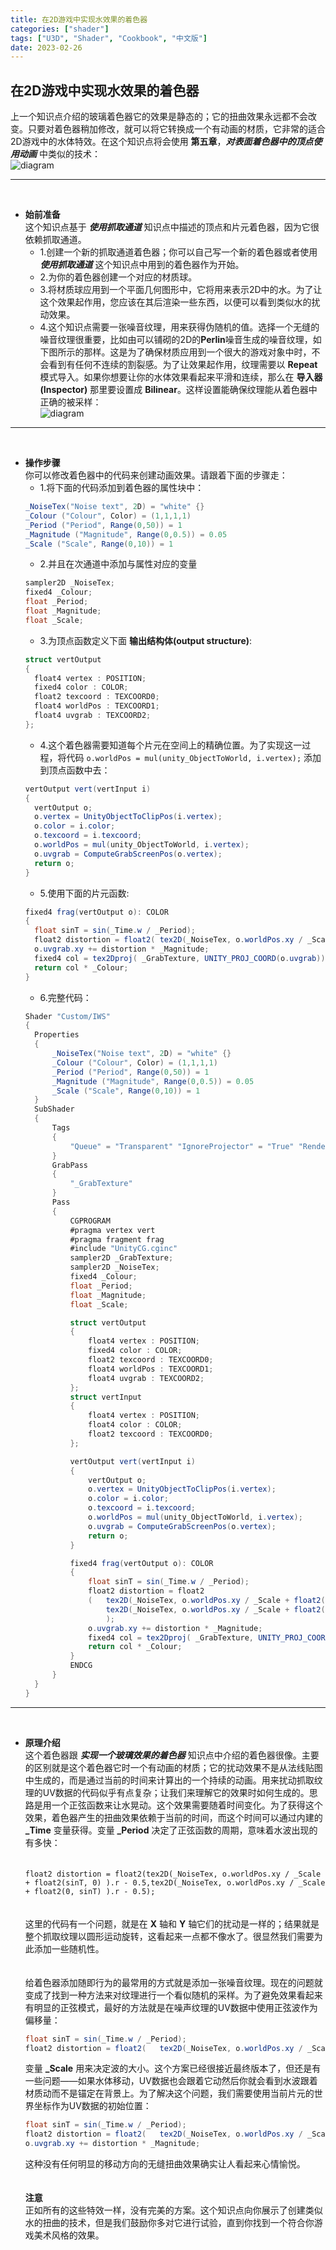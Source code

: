 ```yaml
---
title: 在2D游戏中实现水效果的着色器
categories: ["shader"]
tags: ["U3D", "Shader", "Cookbook", "中文版"]
date: 2023-02-26
---
```

## 在2D游戏中实现水效果的着色器   
上一个知识点介绍的玻璃着色器它的效果是静态的；它的扭曲效果永远都不会改变。只要对着色器稍加修改，就可以将它转换成一个有动画的材质，它非常的适合2D游戏中的水体特效。在这个知识点将会使用 **第五章**，***对表面着色器中的顶点使用动画*** 中类似的技术：   
![diagram](/game-tech-post/img/shader_book/diagram71.png)   


***
<br>    

- **始前准备**   
  这个知识点基于 ***使用抓取通道*** 知识点中描述的顶点和片元着色器，因为它很依赖抓取通道。
  - 1.创建一个新的抓取通道着色器；你可以自己写一个新的着色器或者使用 ***使用抓取通道*** 这个知识点中用到的着色器作为开始。
  - 2.为你的着色器创建一个对应的材质球。
  - 3.将材质球应用到一个平面几何图形中，它将用来表示2D中的水。为了让这个效果起作用，您应该在其后渲染一些东西，以便可以看到类似水的扰动效果。
  - 4.这个知识点需要一张噪音纹理，用来获得伪随机的值。选择一个无缝的噪音纹理很重要，比如由可以铺砌的2D的**Perlin**噪音生成的噪音纹理，如下图所示的那样。这是为了确保材质应用到一个很大的游戏对象中时，不会看到有任何不连续的割裂感。为了让效果起作用，纹理需要以 **Repeat** 模式导入。如果你想要让你的水体效果看起来平滑和连续，那么在 **导入器(Inspector)** 那里要设置成 **Bilinear**。这样设置能确保纹理能从着色器中正确的被采样：   
  ![diagram](/game-tech-post/img/shader_book/diagram72.png)   


*** 
<br>   

- **操作步骤**   
  你可以修改着色器中的代码来创建动画效果。请跟着下面的步骤走：
  - 1.将下面的代码添加到着色器的属性块中：
  ``` c#
  _NoiseTex("Noise text", 2D) = "white" {}
  _Colour ("Colour", Color) = (1,1,1,1)
  _Period ("Period", Range(0,50)) = 1
  _Magnitude ("Magnitude", Range(0,0.5)) = 0.05
  _Scale ("Scale", Range(0,10)) = 1
  ```
  - 2.并且在次通道中添加与属性对应的变量
  ``` c#
  sampler2D _NoiseTex;
  fixed4 _Colour;
  float _Period;
  float _Magnitude;
  float _Scale; 
  ```
  - 3.为顶点函数定义下面 **输出结构体(output structure)**:
  ``` c#
  struct vertOutput
  {
    float4 vertex : POSITION;
    fixed4 color : COLOR;
    float2 texcoord : TEXCOORD0;
    float4 worldPos : TEXCOORD1;
    float4 uvgrab : TEXCOORD2;
  };
  ```
  - 4.这个着色器需要知道每个片元在空间上的精确位置。为了实现这一过程，将代码 `o.worldPos = mul(unity_ObjectToWorld, i.vertex);` 添加到顶点函数中去：
  ``` c#
  vertOutput vert(vertInput i)
  {
    vertOutput o;
    o.vertex = UnityObjectToClipPos(i.vertex);
    o.color = i.color;
    o.texcoord = i.texcoord;
    o.worldPos = mul(unity_ObjectToWorld, i.vertex);
    o.uvgrab = ComputeGrabScreenPos(o.vertex);
    return o;
  }
  ```
  - 5.使用下面的片元函数:   
  ``` c#
  fixed4 frag(vertOutput o): COLOR
  {
    float sinT = sin(_Time.w / _Period);
    float2 distortion = float2(	tex2D(_NoiseTex, o.worldPos.xy / _Scale + float2(sinT, 0) ).r - 0.5,tex2D(_NoiseTex, o.worldPos.xy / _Scale + float2(0, sinT) ).r - 0.5);
    o.uvgrab.xy += distortion * _Magnitude;
    fixed4 col = tex2Dproj( _GrabTexture, UNITY_PROJ_COORD(o.uvgrab));
    return col * _Colour;
  }
  ```
  - 6.完整代码：
  ``` c#
  Shader "Custom/IWS"
  {
    Properties
    {
        _NoiseTex("Noise text", 2D) = "white" {}
        _Colour ("Colour", Color) = (1,1,1,1)
        _Period ("Period", Range(0,50)) = 1
        _Magnitude ("Magnitude", Range(0,0.5)) = 0.05
        _Scale ("Scale", Range(0,10)) = 1
    }
    SubShader
    {
        Tags
        {
            "Queue" = "Transparent" "IgnoreProjector" = "True" "RenderType" = "Opaque"
        }
        GrabPass
        {
            "_GrabTexture"
        }
        Pass
        {
            CGPROGRAM
            #pragma vertex vert
            #pragma fragment frag
            #include "UnityCG.cginc"
            sampler2D _GrabTexture;
            sampler2D _NoiseTex;
            fixed4 _Colour;
            float _Period;
            float _Magnitude;
            float _Scale;

            struct vertOutput
            {
                float4 vertex : POSITION;
                fixed4 color : COLOR;
                float2 texcoord : TEXCOORD0;
                float4 worldPos : TEXCOORD1;
                float4 uvgrab : TEXCOORD2;
            };
            struct vertInput
            {
                float4 vertex : POSITION;
                float4 color : COLOR;
                float2 texcoord : TEXCOORD0;
            };

            vertOutput vert(vertInput i)
            {
                vertOutput o;
                o.vertex = UnityObjectToClipPos(i.vertex);
                o.color = i.color;
                o.texcoord = i.texcoord;
                o.worldPos = mul(unity_ObjectToWorld, i.vertex);
                o.uvgrab = ComputeGrabScreenPos(o.vertex);
                return o;
            }

            fixed4 frag(vertOutput o): COLOR
            {
                float sinT = sin(_Time.w / _Period);
				float2 distortion = float2
				(	tex2D(_NoiseTex, o.worldPos.xy / _Scale + float2(sinT, 0) ).r - 0.5,
					tex2D(_NoiseTex, o.worldPos.xy / _Scale + float2(0, sinT) ).r - 0.5
					);
				o.uvgrab.xy += distortion * _Magnitude;
				fixed4 col = tex2Dproj( _GrabTexture, UNITY_PROJ_COORD(o.uvgrab));
				return col * _Colour;
            }
			ENDCG
        }
    }
  }
  ```

*** 
<br>   

- **原理介绍**   
  这个着色器跟 ***实现一个玻璃效果的着色器*** 知识点中介绍的着色器很像。主要的区别就是这个着色器它时一个有动画的材质；它的扰动效果不是从法线贴图中生成的，而是通过当前的时间来计算出的一个持续的动画。用来扰动抓取纹理的UV数据的代码似乎有点复杂；让我们来理解它的效果时如何生成的。思路是用一个正弦函数来让水晃动。这个效果需要随着时间变化。为了获得这个效果，着色器产生的扭曲效果依赖于当前的时间，而这个时间可以通过内建的 **_Time** 变量获得。变量 **_Period** 决定了正弦函数的周期，意味着水波出现的有多快：   
  <br>   
  `float2 distortion = float2(tex2D(_NoiseTex, o.worldPos.xy / _Scale + float2(sinT, 0) ).r - 0.5,tex2D(_NoiseTex, o.worldPos.xy / _Scale + float2(0, sinT) ).r - 0.5);`   
  <br>   
  这里的代码有一个问题，就是在 **X** 轴和 **Y** 轴它们的扰动是一样的；结果就是整个抓取纹理以圆形运动旋转，这看起来一点都不像水了。很显然我们需要为此添加一些随机性。   
  <br>   
  给着色器添加随即行为的最常用的方式就是添加一张噪音纹理。现在的问题就变成了找到一种方法来对纹理进行一个看似随机的采样。为了避免效果看起来有明显的正弦模式，最好的方法就是在噪声纹理的UV数据中使用正弦波作为偏移量：   
  ``` c#
  float sinT = sin(_Time.w / _Period);
  float2 distortion = float2(	tex2D(_NoiseTex, o.worldPos.xy / _Scale + float2(sinT, 0) ).r - 0.5,tex2D(_NoiseTex, o.worldPos.xy / _Scale + float2(0, sinT) ).r - 0.5);
  ```   
  变量 **_Scale** 用来决定波的大小。这个方案已经很接近最终版本了，但还是有一些问题——如果水体移动，UV数据也会跟着它动然后你就会看到水波跟着材质动而不是锚定在背景上。为了解决这个问题，我们需要使用当前片元的世界坐标作为UV数据的初始位置：   
  ``` c#
  float sinT = sin(_Time.w / _Period);
  float2 distortion = float2(	tex2D(_NoiseTex, o.worldPos.xy / _Scale + float2(sinT, 0) ).r - 0.5,tex2D(_NoiseTex, o.worldPos.xy / _Scale + float2(0, sinT) ).r - 0.5);
  o.uvgrab.xy += distortion * _Magnitude;
  ```   
  这种没有任何明显的移动方向的无缝扭曲效果确实让人看起来心情愉悦。   
  <br>   
  **注意**   
  正如所有的这些特效一样，没有完美的方案。这个知识点向你展示了创建类似水的扭曲的技术，但是我们鼓励你多对它进行试验，直到你找到一个符合你游戏美术风格的效果。
  
